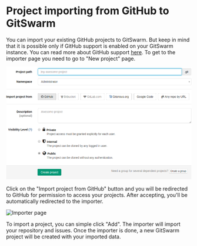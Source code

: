 # Project importing from GitHub to GitSwarm

You can import your existing GitHub projects to GitSwarm. But keep in mind
that it is possible only if GitHub support is enabled on your GitSwarm
instance. You can read more about GitHub support
[here](../integration/github.md). To get to the importer page you need to
go to "New project" page.

![New project page](github_importer/new_project_page.png) 

Click on the "Import project from GitHub" button and you will be redirected
to GitHub for permission to access your projects. After accepting, you'll
be automatically redirected to the importer.

![Importer page](github_importer/importer.png)

To import a project, you can simple click "Add". The importer will import
your repository and issues. Once the importer is done, a new GitSwarm
project will be created with your imported data.
